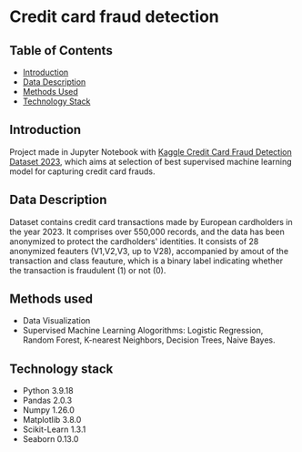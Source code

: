 # Credit card fraud detection
## Table of Contents
* [Introduction](#introduction)
* [Data Description](#data-description)
* [Methods Used](#methods-used)
* [Technology Stack](#technology-stack)

## Introduction
Project made in Jupyter Notebook with [Kaggle Credit Card Fraud Detection Dataset 2023](https://www.kaggle.com/datasets/nelgiriyewithana/credit-card-fraud-detection-dataset-2023), which aims at selection of best supervised machine learning model for capturing credit card frauds.

## Data Description
Dataset contains credit card transactions made by European cardholders in the year 2023. It comprises over 550,000 records, and the data has been anonymized to protect the cardholders' identities.
It consists of 28 anonymized feauters (V1,V2,V3, up to V28), accompanied by amout of the transaction and class feauture, which is a binary label indicating whether the transaction is fraudulent (1) or not (0).

## Methods used
* Data Visualization
* Supervised Machine Learning Alogorithms: Logistic Regression, Random Forest, K-nearest Neighbors, Decision Trees, Naive Bayes.

## Technology stack
* Python 3.9.18
* Pandas 2.0.3
* Numpy 1.26.0
* Matplotlib 3.8.0
* Scikit-Learn 1.3.1
* Seaborn 0.13.0
